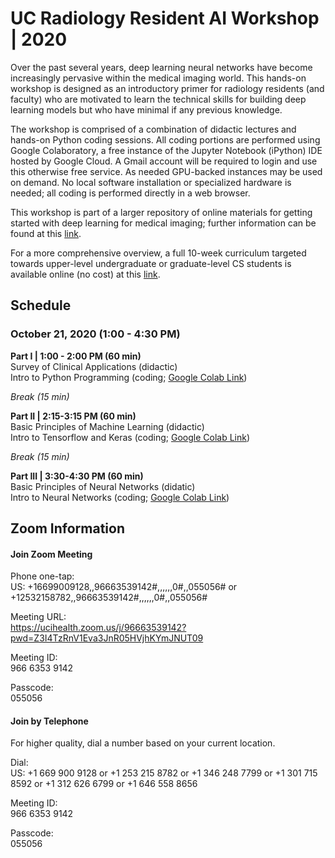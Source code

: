 # UC Radiology Resident AI Workshop | 2020

Over the past several years, deep learning neural networks have become increasingly pervasive within the medical imaging world. This hands-on workshop is designed as an introductory primer for radiology residents (and faculty) who are motivated to learn the technical skills for building deep learning models but who have minimal if any previous knowledge. 

The workshop is comprised of a combination of didactic lectures and hands-on Python coding sessions. All coding portions are performed using Google Colaboratory, a free instance of the Jupyter Notebook (iPython) IDE hosted by Google Cloud. A Gmail account will be required to login and use this otherwise free service. As needed GPU-backed instances may be used on demand. No local software installation or specialized hardware is needed; all coding is performed directly in a web browser. 

This workshop is part of a larger repository of online materials for getting started with deep learning for medical imaging; further information can be found at this [link](../README.md).

For a more comprehensive overview, a full 10-week curriculum targeted towards upper-level undergraduate or graduate-level CS students is available online (no cost) at this [link](../../cs190/README.md).

## Schedule

### October 21, 2020 (1:00 - 4:30 PM)

**Part I | 1:00 - 2:00 PM (60 min)**\
Survey of Clinical Applications (didactic)\
Intro to Python Programming (coding; [Google Colab Link]())

*Break (15 min)*

**Part II | 2:15-3:15 PM (60 min)**\
Basic Principles of Machine Learning (didactic)\
Intro to Tensorflow and Keras (coding; [Google Colab Link](https://bit.ly/2WYCk46))

*Break (15 min)*

**Part III | 3:30-4:30 PM (60 min)**\
Basic Principles of Neural Networks (didatic)\
Intro to Neural Networks (coding; [Google Colab Link](https://bit.ly/3c1vWgP))

## Zoom Information

#### Join Zoom Meeting

Phone one-tap:\
US: +16699009128,,96663539142#,,,,,,0#,,055056# or +12532158782,,96663539142#,,,,,,0#,,055056#

Meeting URL:\
https://ucihealth.zoom.us/j/96663539142?pwd=Z3I4TzRnV1Eva3JnR05HVjhKYmJNUT09

Meeting ID:\
966 6353 9142

Passcode:\
055056

#### Join by Telephone

For higher quality, dial a number based on your current location.

Dial:\
US: +1 669 900 9128 or +1 253 215 8782 or +1 346 248 7799 or +1 301 715 8592 or +1 312 626 6799 or +1 646 558 8656

Meeting ID:\
966 6353 9142

Passcode:\
055056
